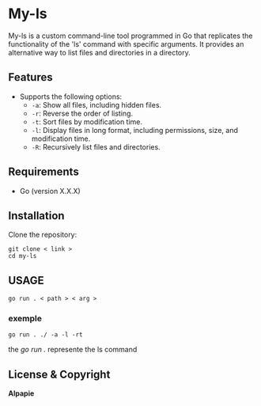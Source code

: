 # My-ls

My-ls is a custom command-line tool programmed in Go that replicates the functionality of the 'ls' command with specific arguments. It provides an alternative way to list files and directories in a directory.

## Features

- Supports the following options:
  - `-a`: Show all files, including hidden files.
  - `-r`: Reverse the order of listing.
  - `-t`: Sort files by modification time.
  - `-l`: Display files in long format, including permissions, size, and modification time.
  - `-R`: Recursively list files and directories.

## Requirements

- Go (version X.X.X)

## Installation
 Clone the repository:

```shell
git clone < link > 
cd my-ls 
```
## USAGE
``` shell
go run . < path > < arg >
```
### exemple
``` shell
go run . ./ -a -l -rt
```
the *go run .*  represente the ls command
## License & Copyright
**Alpapie**